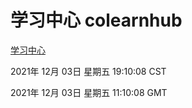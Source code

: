 # 学习中心 colearnhub
[学习中心](http://59.174.25.102:56308/colearnhub/)

2021年 12月 03日 星期五 19:10:08 CST

2021年 12月 03日 星期五 11:10:08 GMT
